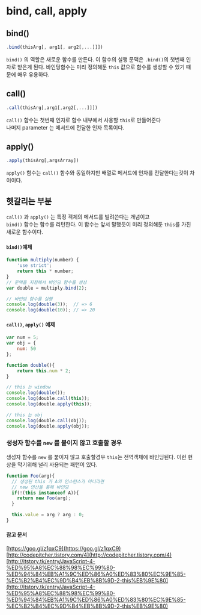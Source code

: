 # bind, call, apply

## bind()
```javascript
.bind(thisArg[, arg1[, arg2[,...]]])
```

`bind()` 의 역할은 새로운 함수를 만든다. 이 함수의 실행 문맥은 `.bind()`의 첫번째 인자로 받은게 된다. 바인딩함수는 미리 정의해둔 `this` 값으로 함수를 생성할 수 있기 때문에 매우 유용하다.

## call()
```javascript
.call(thisArg[,arg1[,arg2[,...]]])
```
`call()` 함수는 첫번째 인자로 함수 내부에서 사용할 `this`로 만들어준다  
나머지 parameter 는 메서드에 전달한 인자 목록이다.

## apply()
```javascript
.apply(thisArg[,argsArray])
```
`apply()` 함수는 `call()` 함수와 동일하지만 배열로 메서드에 인자를 전달한다는것이 차이이다.

## 헷갈리는 부분
`call()` 과 `apply()` 는 특정 객체의 메서드를 빌려쓴다는 개념이고  
`bind()` 함수는 함수를 리턴한다. 이 함수는 앞서 말했듯이 미리 정의해둔 `this`를 가진 새로운 함수이다.

#### `bind()`예제
```javascript
function multiply(number) {
    'use strict';
    return this * number;
}
// 문맥을 지정해서 바인딩 함수를 생성
var double = multiply.bind(2);

// 바인딩 함수를 실행
console.log(double(3));  // => 6
console.log(double(10)); // => 20
```

#### `call()`, `apply()` 예제
```javascript
var num = 5;
var obj = {
    num: 50
};

function double(){
    return this.num * 2;
}

// this 는 window
console.log(double());
console.log(double.call(this));
console.log(double.apply(this));

// this 는 obj
console.log(double.call(obj));
console.log(double.apply(obj));
```
### 생성자 함수를 `new` 를 붙이지 않고 호출할 경우

생성자 함수를 `new` 를 붙이지 않고 호출할경우 `this`는 전역객체에 바인딩된다. 이런 현상을 막기위해 널리 사용되는 패턴이 있다.

```JavaScript
function Foo(arg){
  // 생성된 this 가 A의 인스턴스가 아니라면
  // new 연산을 통해 바인딩
  if(!(this instanceof A)){
    return new Foo(arg);
  }

  this.value = arg ? arg : 0;
}
```
#### 참고 문서
[https://goo.gl/z1qxC9](https://goo.gl/z1qxC9)  
[http://codepitcher.tistory.com/4](http://codepitcher.tistory.com/4)  
[http://itstory.tk/entry/JavaScript-4-%ED%95%A8%EC%88%98%EC%99%80-%ED%94%84%EB%A1%9C%ED%86%A0%ED%83%80%EC%9E%85-%EC%B2%B4%EC%9D%B4%EB%8B%9D-2-this%EB%9E%80](http://itstory.tk/entry/JavaScript-4-%ED%95%A8%EC%88%98%EC%99%80-%ED%94%84%EB%A1%9C%ED%86%A0%ED%83%80%EC%9E%85-%EC%B2%B4%EC%9D%B4%EB%8B%9D-2-this%EB%9E%80)
